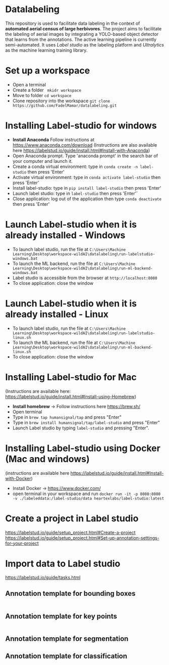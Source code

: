 # Datalabeling
This repository is used to facilitate data labeling in the context of **automated aerial census of large herbivores**. The project aims to facilitate the labeling of aerial images by integrating a YOLO-based object detector that learns from the annotations. The active learning pipeline is currently semi-automated. It uses *Label studio* as the labeling platform and *Ultralytics* as the machine learning training library.

# Set up a workspace 
- Open a terminal
- Create a folder ``` mkidr workspace```
- Move to folder ```cd workspace```
- Clone repository into the workspace ```git clone https://github.com/FadelMamar/datalabeling.git```

# Installing Label-studio for windows
- **Install Anaconda** Follow instructions at https://www.anaconda.com/download
(Instructions are also available here https://labelstud.io/guide/install.html#Install-with-Anaconda)
- Open Anaconda prompt. Type 'anaconda prompt' in the search bar of your computer and launch it.
- Create a conda virtual environment: type in ```conda create -n label-studio``` then press 'Enter'
- Activate virtual environment: type in ```conda activate label-studio``` then press 'Enter'
- Install label-studio: type in ```pip install label-studio``` then press 'Enter'
- Launch label studio: type in ```label-studio``` then press 'Enter'`
- Close application: log out of the application then type ```conda deactivate``` then press 'Enter'

# Launch Label-studio when it is already installed - Windows
- To launch label studio, run the file at ```C:\Users\Machine Learning\Desktop\workspace-wildAI\datalabeling\run-labelstudio-windows.bat```
- To launch the ML backend, run the file at ```C:\Users\Machine Learning\Desktop\workspace-wildAI\datalabeling\run-ml-backend-windows.bat```
- Label studio is accessible from the browser at ```http://localhost:8080```
- To close application: close the window

# Launch Label-studio when it is already installed - Linux
- To launch label studio, run the file at ```C:\Users\Machine Learning\Desktop\workspace-wildAI\datalabeling\run-labelstudio-linux.sh```
- To launch the ML backend, run the file at ```C:\Users\Machine Learning\Desktop\workspace-wildAI\datalabeling\run-ml-backend-linux.sh```
- To close application: close the window

# Installing Label-studio for Mac
(Instructions are available here: https://labelstud.io/guide/install.html#Install-using-Homebrew)
- **Install homebrew** -> Follow instructions here https://brew.sh/
- Open terminal 
- Type in ```brew tap humansignal/tap``` and press "Enter"
- Type in ```brew install humansignal/tap/label-studio``` and press "Enter"
- Launch Label studio by typing ```label-studio``` and pressing "Enter".

# Installing Label-studio using Docker (Mac and windows)
(instructions are available here https://labelstud.io/guide/install.html#Install-with-Docker)
- Install Docker ->  https://www.docker.com/ 
- open terminal in your workspace and run ```docker run -it -p 8080:8080 -v ./labeleddata:/label-studio/data heartexlabs/label-studio:latest```

# Create a project in Label studio
https://labelstud.io/guide/setup_project.html#Create-a-project
https://labelstud.io/guide/setup_project.html#Set-up-annotation-settings-for-your-project

# Import data to Label studio
https://labelstud.io/guide/tasks.html

## Annotation template for bounding boxes
<View>
  <Image name="image" value="$image"/>
  <RectangleLabels name="label" toName="image">
    <Label value="specie1" background="green"/>
    <Label value="specie2" background="blue"/>
  </RectangleLabels>
</View>

## Annotation template for key points
<View>
  <KeyPointLabels name="kp-1" toName="img-1">
    <Label value="specie1" background="red" />
    <Label value="specie2" background="green" />
  </KeyPointLabels>
  <Image name="img-1" value="$img" />
</View>

## Annotation template for segmentation
<View>
<PolygonLabels name="segmentation" toName="image"
                 strokeWidth="3" pointSize="small"
                 opacity="0.9">
    <Label value="camp" background="red"/>
    <Label value="notcamp" background="blue"/>
 </PolygonLabels>
 </View>
 
 ## Annotation template for classification
 <View>
 <Choices name="choice" toName="image">
   <Choice value="namp"/>
   <Choice value="notCamp" />
 </Choices>
  </View>
